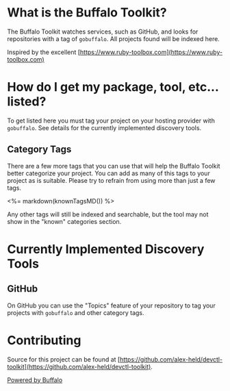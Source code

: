 # What is the Buffalo Toolkit?

The Buffalo Toolkit watches services, such as GitHub, and looks for repositories with a tag of `gobuffalo`. All projects found will be indexed here.

Inspired by the excellent [https://www.ruby-toolbox.com](https://www.ruby-toolbox.com)

# How do I get my package, tool, etc... listed?

To get listed here you must tag your project on your hosting provider with `gobuffalo`. See details for the currently implemented discovery tools.

## Category Tags

There are a few more tags that you can use that will help the Buffalo Toolkit better categorize your project. You can add as many of this tags to your project as is suitable. Please try to refrain from using more than just a few tags.

<%= markdown(knownTagsMD()) %>

Any other tags will still be indexed and searchable, but the tool may not show in the "known" categories section.

# Currently Implemented Discovery Tools

## GitHub

On GitHub you can use the "Topics" feature of your repository to tag your projects with `gobuffalo` and other category tags.

# Contributing

Source for this project can be found at [https://github.com/alex-held/devctl-toolkit](https://github.com/alex-held/devctl-toolkit).

[Powered by Buffalo](http://gobuffalo.io)
